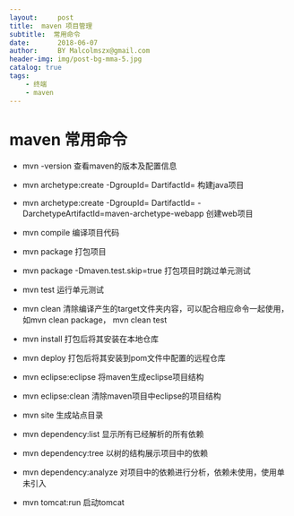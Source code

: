 ```yaml
---
layout:     post
title:  maven 项目管理
subtitle:  常用命令
date:       2018-06-07
author:     BY Malcolmszx@gmail.com
header-img: img/post-bg-mma-5.jpg
catalog: true
tags:
    - 终端
    - maven
---
```


# maven 常用命令

- mvn -version         查看maven的版本及配置信息

- mvn archetype:create   -DgroupId=    DartifactId=    构建java项目

- mvn archetype:create   -DgroupId=    DartifactId=    -DarchetypeArtifactId=maven-archetype-webapp 创建web项目

- mvn compile         编译项目代码

- mvn package         打包项目

- mvn package -Dmaven.test.skip=true   打包项目时跳过单元测试

- mvn test            运行单元测试

- mvn clean           清除编译产生的target文件夹内容，可以配合相应命令一起使用，如mvn clean package， mvn clean test

- mvn install         打包后将其安装在本地仓库

- mvn deploy          打包后将其安装到pom文件中配置的远程仓库

- mvn eclipse:eclipse       将maven生成eclipse项目结构

- mvn eclipse:clean         清除maven项目中eclipse的项目结构

- mvn site                  生成站点目录

- mvn dependency:list       显示所有已经解析的所有依赖

- mvn dependency:tree       以树的结构展示项目中的依赖

- mvn dependency:analyze    对项目中的依赖进行分析，依赖未使用，使用单未引入

- mvn tomcat:run            启动tomcat

